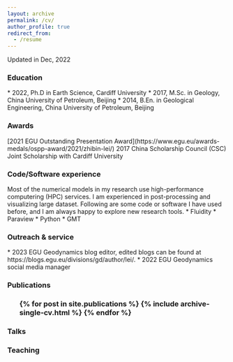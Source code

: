 ```yaml
---
layout: archive
permalink: /cv/
author_profile: true
redirect_from:
  - /resume
---
```


Updated in Dec, 2022

<h3>Education</h3>
* 2022, Ph.D in Earth Science, Cardiff University
* 2017, M.Sc. in Geology, China University of Petroleum, Beijing
* 2014, B.En. in Geological Engineering, China University of Petroleum, Beijing

<h3>Awards</h3>
[2021 EGU Outstanding Presentation Award](https://www.egu.eu/awards-medals/ospp-award/2021/zhibin-lei/)
2017 China Scholarship Council (CSC) Joint Scholarship with Cardiff University

<h3>Code/Software experience</h3>
Most of the numerical models in my research use high-performance computering (HPC) services. I am experienced in post-processing and visualizing large dataset. Following are some code or software I have used before, and I am always happy to explore new research tools.
* Fluidity
* Paraview
* Python
* GMT

<h3>Outreach & service</h3>
* 2023 EGU Geodynamics blog editor, edited blogs can be found at https://blogs.egu.eu/divisions/gd/author/lei/.
* 2022 EGU Geodynamics social media manager

<h3>Publications<h3>
  <ul>{% for post in site.publications %}
    {% include archive-single-cv.html %}
  {% endfor %}</ul>
  
<h3>Talks<h3>

  
<h3>Teaching<h3>

  
